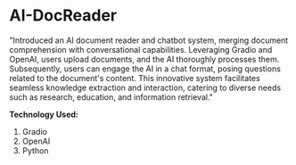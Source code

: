 # AI-DocReader

"Introduced an AI document reader and chatbot system, merging document comprehension with conversational capabilities. Leveraging Gradio and OpenAI, users upload documents, and the AI thoroughly processes them. Subsequently, users can engage the AI in a chat format, posing questions related to the document's content. This innovative system facilitates seamless knowledge extraction and interaction, catering to diverse needs such as research, education, and information retrieval."

**Technology Used:**
1. Gradio
2. OpenAI
3. Python
